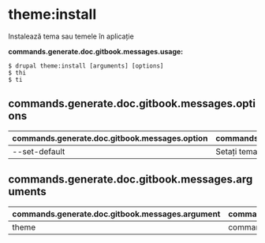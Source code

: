 # theme:install
Instalează tema sau temele în aplicație

**commands.generate.doc.gitbook.messages.usage:**
```
$ drupal theme:install [arguments] [options]
$ thi  
$ ti  
```

## commands.generate.doc.gitbook.messages.options
commands.generate.doc.gitbook.messages.option | commands.generate.doc.gitbook.messages.details
-------|-------------
--set-default | Setați tema ca și temă implicită

## commands.generate.doc.gitbook.messages.arguments
commands.generate.doc.gitbook.messages.argument | commands.generate.doc.gitbook.messages.details
---------|-------------
theme | commands.theme.install.options.module
